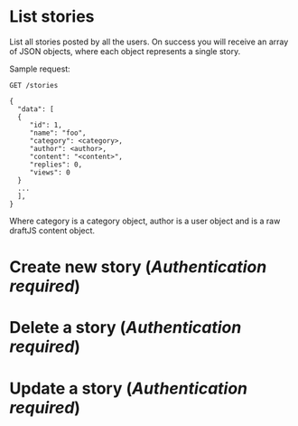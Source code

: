 
# List stories

List all stories posted by all the users. On success you will receive an array of JSON objects, 
where each object represents a single story.

Sample request:

```
GET /stories

{
  "data": [
  {
     "id": 1,
	 "name": "foo",
	 "category": <category>,
	 "author": <author>,
	 "content": "<content>",	 
	 "replies": 0,
	 "views": 0
  }
  ...
  ],
}
```

Where category is a category object, author is a user object and <content> is a raw draftJS
content object.

# Create new story (*Authentication required*)

# Delete a story (*Authentication required*)

# Update a story (*Authentication required*)


